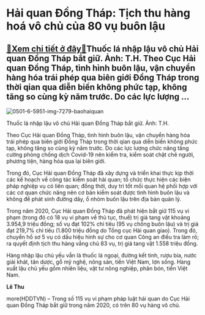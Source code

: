 Hải quan Đồng Tháp: Tịch thu hàng hoá vô chủ của 80 vụ buôn lậu
===============================================================

[:gift:Xem chi tiết ở đây:gift:](https://hddtvn.com/hai-quan-dong-thap-tich-thu-hang-hoa-vo-chu-cua-80-vu-buon-lau/)Thuốc lá nhập lậu vô chủ Hải quan Đồng Tháp bắt giữ. Ảnh: T.H. Theo Cục Hải quan Đồng Tháp, tình hình buôn lậu, vận chuyển hàng hóa trái phép qua biên giới Đồng Tháp trong thời qian qua diễn biến không phức tạp, không tăng so cùng kỳ năm trước. Do các lực lượng …
-----------------------------------------------------------------------------------------------------------------------------------------------------------------------------------------------------------------------------------------------------------------------





![0501-6-5951-img-7279-baohaiquan](https://hddtvn.com/wp-content/uploads/2021/01/0501_6-5951_IMG-7279_Baohaiquan.jpg "Thuốc lá nhập lậu do Hải quan Đồng Tháp bắt giữ.  Ảnh: T.H.")


Thuốc lá nhập lậu vô chủ Hải quan Đồng Tháp bắt giữ. Ảnh: T.H.



Theo Cục Hải quan Đồng Tháp, tình hình buôn lậu, vận chuyển hàng hóa trái phép qua biên giới Đồng Tháp trong thời qian qua diễn biến không phức tạp, không tăng so cùng kỳ năm trước. Do các lực lượng chức năng tăng cường phòng chống dịch Covid-19 nên kiểm tra, kiểm soát chặt chẽ người, phương tiện, hàng hóa qua lại biên giới.


Trong đó, Cục Hải quan Đồng Tháp đã xây dựng và triển khai thực kịp thời các kế hoạch về công tác kiểm soát hải quan; tổ chức thực hiện các biện pháp nghiệp vụ có liên quan; đồng thời, duy trì tốt mối quan hệ phối hợp với các cơ quan chức năng nên cơ bản kiểm soát được tình hình buôn lậu và không để phát sinh đường dây, ổ nhóm buôn lậu trên địa bàn quản lý.


Trong năm 2020, Cục Hải quan Đồng Tháp đã phát hiện bắt giữ 115 vụ vi phạm (trong đó có 18 vụ vi phạm về thủ tục, thuế) trị giá tang vật khoảng 3.954,9 triệu đồng; số vụ đạt 102% chỉ tiêu (95 vụ chống buôn lậu) và trị giá đạt 219,7% chỉ tiêu (1.800 triệu đồng do Tổng cục Hải quan giao). Trong đó, chuyển hồ sơ 5 vụ có dấu hiệu hình sự cho cơ quan Công an điều tra làm rõ; ra quyết định tịch thu hàng vắng chủ 83 vụ, trị giá tang vật 1.558 triệu đồng.


Hàng nhập lậu chủ yếu vẫn là thuốc lá ngoại, đường kết tinh, rượu bia, nước giải khát, tân dược, gỗ mỹ nghệ, nông sản, tiền Việt Nam, lợn sống. Hàng xuất lậu chủ yếu gồm nhiên liệu, vật tư nông nghiệp, phân bón, tiền Việt Nam.




**Lê Thu**



more(HDDTVN) – Trong số 115 vụ vi phạm pháp luật hải quan do Cục Hải quan Đồng Tháp bắt giữ trong năm 2020, có trên 80 vụ hàng vô chủ.

